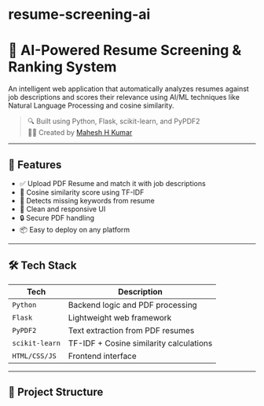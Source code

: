 # resume-screening-ai
# 🧠 AI-Powered Resume Screening & Ranking System

An intelligent web application that automatically analyzes resumes against job descriptions and scores their relevance using AI/ML techniques like Natural Language Processing and cosine similarity.

> 🔍 Built using Python, Flask, scikit-learn, and PyPDF2  
> 👨‍💻 Created by [Mahesh H Kumar](https://github.com/mahesh123-pro)

---

## 📌 Features

- ✅ Upload PDF Resume and match it with job descriptions
- 💯 Cosine similarity score using TF-IDF
- 🚫 Detects missing keywords from resume
- 📄 Clean and responsive UI
- 🔒 Secure PDF handling
- 📦 Easy to deploy on any platform

---

## 🛠️ Tech Stack

| Tech | Description |
|------|-------------|
| `Python` | Backend logic and PDF processing |
| `Flask` | Lightweight web framework |
| `PyPDF2` | Text extraction from PDF resumes |
| `scikit-learn` | TF-IDF + Cosine similarity calculations |
| `HTML/CSS/JS` | Frontend interface |

---

## 📂 Project Structure

